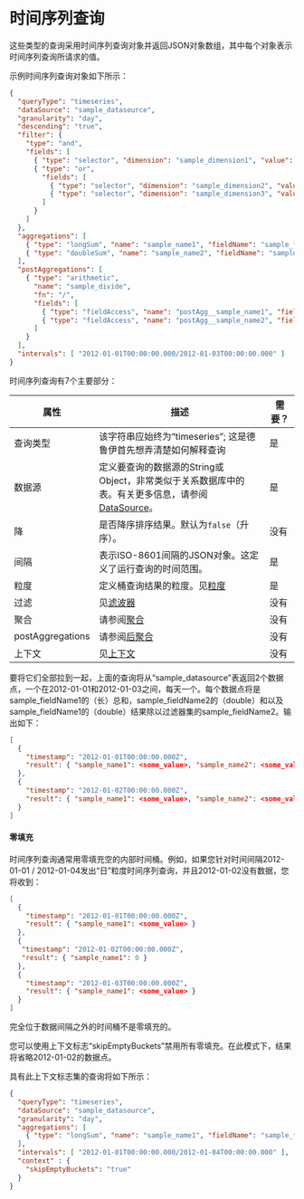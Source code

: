 

# 时间序列查询

这些类型的查询采用时间序列查询对象并返回JSON对象数组，其中每个对象表示时间序列查询所请求的值。

示例时间序列查询对象如下所示：

```json
{
  "queryType": "timeseries",
  "dataSource": "sample_datasource",
  "granularity": "day",
  "descending": "true",
  "filter": {
    "type": "and",
    "fields": [
      { "type": "selector", "dimension": "sample_dimension1", "value": "sample_value1" },
      { "type": "or",
        "fields": [
          { "type": "selector", "dimension": "sample_dimension2", "value": "sample_value2" },
          { "type": "selector", "dimension": "sample_dimension3", "value": "sample_value3" }
        ]
      }
    ]
  },
  "aggregations": [
    { "type": "longSum", "name": "sample_name1", "fieldName": "sample_fieldName1" },
    { "type": "doubleSum", "name": "sample_name2", "fieldName": "sample_fieldName2" }
  ],
  "postAggregations": [
    { "type": "arithmetic",
      "name": "sample_divide",
      "fn": "/",
      "fields": [
        { "type": "fieldAccess", "name": "postAgg__sample_name1", "fieldName": "sample_name1" },
        { "type": "fieldAccess", "name": "postAgg__sample_name2", "fieldName": "sample_name2" }
      ]
    }
  ],
  "intervals": [ "2012-01-01T00:00:00.000/2012-01-03T00:00:00.000" ]
}
```

时间序列查询有7个主要部分：

| 属性             | 描述                                                         | 需要？ |
| ---------------- | ------------------------------------------------------------ | ------ |
| 查询类型         | 该字符串应始终为“timeseries”; 这是德鲁伊首先想弄清楚如何解释查询 | 是     |
| 数据源           | 定义要查询的数据源的String或Object，非常类似于关系数据库中的表。有关更多信息，请参阅[DataSource](http://druid.io/docs/0.12.3/querying/datasource.html)。 | 是     |
| 降               | 是否降序排序结果。默认为`false`（升序）。                    | 没有   |
| 间隔             | 表示ISO-8601间隔的JSON对象。这定义了运行查询的时间范围。     | 是     |
| 粒度             | 定义桶查询结果的粒度。见[粒度](http://druid.io/docs/0.12.3/querying/granularities.html) | 是     |
| 过滤             | 见[滤波器](http://druid.io/docs/0.12.3/querying/filters.html) | 没有   |
| 聚合             | 请参阅[聚合](http://druid.io/docs/0.12.3/querying/aggregations.html) | 没有   |
| postAggregations | 请参阅[后聚合](http://druid.io/docs/0.12.3/querying/post-aggregations.html) | 没有   |
| 上下文           | 见[上下文](http://druid.io/docs/0.12.3/querying/query-context.html) | 没有   |

要将它们全部拉到一起，上面的查询将从“sample_datasource”表返回2个数据点，一个在2012-01-01和2012-01-03之间，每天一个。每个数据点将是sample_fieldName1的（长）总和，sample_fieldName2的（double）和以及sample_fieldName1的（double）结果除以过滤器集的sample_fieldName2。输出如下：

```json
[
  {
    "timestamp": "2012-01-01T00:00:00.000Z",
    "result": { "sample_name1": <some_value>, "sample_name2": <some_value>, "sample_divide": <some_value> } 
  },
  {
    "timestamp": "2012-01-02T00:00:00.000Z",
    "result": { "sample_name1": <some_value>, "sample_name2": <some_value>, "sample_divide": <some_value> }
  }
]
```

#### 零填充

时间序列查询通常用零填充空的内部时间桶。例如，如果您针对时间间隔2012-01-01 / 2012-01-04发出“日”粒度时间序列查询，并且2012-01-02没有数据，您将收到：

```json
[
  {
    "timestamp": "2012-01-01T00:00:00.000Z",
    "result": { "sample_name1": <some_value> }
  },
  {
   "timestamp": "2012-01-02T00:00:00.000Z",
   "result": { "sample_name1": 0 }
  },
  {
    "timestamp": "2012-01-03T00:00:00.000Z",
    "result": { "sample_name1": <some_value> }
  }
]
```

完全位于数据间隔之外的时间桶不是零填充的。

您可以使用上下文标志“skipEmptyBuckets”禁用所有零填充。在此模式下，结果将省略2012-01-02的数据点。

具有此上下文标志集的查询将如下所示：

```json
{
  "queryType": "timeseries",
  "dataSource": "sample_datasource",
  "granularity": "day",
  "aggregations": [
    { "type": "longSum", "name": "sample_name1", "fieldName": "sample_fieldName1" }
  ],
  "intervals": [ "2012-01-01T00:00:00.000/2012-01-04T00:00:00.000" ],
  "context" : {
    "skipEmptyBuckets": "true"
  }
}
```